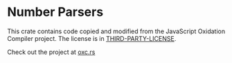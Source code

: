 # Number Parsers

This crate contains code copied and modified from the JavaScript Oxidation Compiler project. The license is in [THIRD-PARTY-LICENSE](./THIRD-PARTY-LICENSE).

Check out the project at [oxc.rs](https://oxc.rs/)
